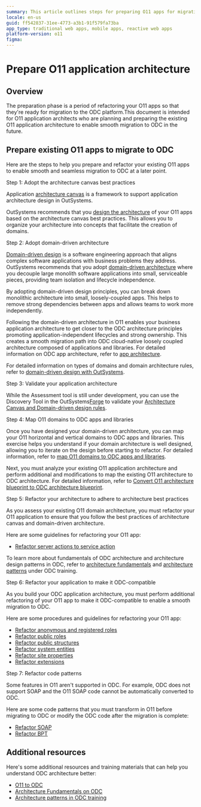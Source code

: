 ```yaml
---
summary: This article outlines steps for preparing O11 apps for migration to OutSystems Developer Cloud (ODC), focusing on adopting best practices in architecture and domain-driven design for a smooth transition.
locale: en-us
guid: ff542837-31ee-4773-a3b1-91f579fa73ba
app_type: traditional web apps, mobile apps, reactive web apps
platform-version: o11
figma: 
---
```


# Prepare O11 application architecture

## Overview 

The preparation phase is a period of refactoring your O11 apps so that they're ready for migration to the ODC platform.This document is intended for O11 application architects who are planning and preparing the existing O11 application architecture to enable smooth migration to ODC in the future.

## Prepare existing O11 apps to migrate to ODC

Here are the steps to help you prepare and refactor your existing O11 apps to enable smooth and seamless migration to ODC at a later point.

Step 1:  Adopt the architecture canvas best practices

Application [architecture canvas](https://success.outsystems.com/documentation/best_practices/architecture/designing_the_architecture_of_your_outsystems_applications/the_architecture_canvas/#) is a framework to support application architecture design in OutSystems.

OutSystems recommends that you [design the architecture](https://success.outsystems.com/documentation/best_practices/architecture/designing_the_architecture_of_your_outsystems_applications/) of your O11 apps based on the architecture canvas best practices. This allows you to organize your architecture into concepts that facilitate the creation of domains.

Step 2: Adopt domain-driven architecture

[Domain-driven design](https://success.outsystems.com/documentation/best_practices/architecture/outsystems_domain_driven_architecture/domain_driven_design/) is a software engineering approach that aligns complex software applications with business problems they address.
OutSystems recommends that you adopt [domain-driven architecture](https://success.outsystems.com/documentation/best_practices/architecture/outsystems_domain_driven_architecture/) where you decouple large monolith software applications into small, serviceable pieces, providing team isolation and lifecycle independence.

By adopting domain-driven design principles, you can break down monolithic architecture into small, loosely-coupled apps. This helps to remove strong dependencies between apps and allows teams to work more independently.

Following the domain-driven architecture in O11 enables your business application architecture to get closer to the ODC architecture principles promoting application-independent lifecycles and strong ownership. This creates a smooth migration path into ODC cloud-native loosely coupled architecture composed of applications and libraries. For detailed information on ODC app architecture, refer to [app architecture](https://success.outsystems.com/documentation/outsystems_developer_cloud/building_apps/app_architecture/).

For detailed information on types of domains and domain architecture rules,  refer to [domain-driven design with OutSystems](https://success.outsystems.com/documentation/best_practices/architecture/outsystems_domain_driven_architecture/domain_driven_design_with_outsystems/).

Step 3: Validate your application architecture

While the Assessment tool is still under development, you can use the Discovery Tool in the  OutSystems[Forge](https://www.outsystems.com/forge/component-overview/409/discovery) to validate your [Architecture Canvas and Domain-driven design rules](https://success.outsystems.com/documentation/best_practices/architecture/designing_the_architecture_of_your_outsystems_applications/validating_your_application_architecture/).

Step 4: Map O11 domains to ODC apps and libraries 

Once you have designed your domain-driven architecture, you can map your O11 horizontal and vertical domains to ODC apps and libraries. This exercise helps you understand if your domain architecture is well designed, allowing you to iterate on the design before starting to refactor. 
For detailed information, refer to [map O11 domains to ODC apps and libraries](../preparation/o11architecture-to-odc-architecture.md).

Next, you must analyze your existing O11 application architecture and perform additional and modifications to map the existing O11 architecture to ODC architecture.
For detailed information, refer to [Convert O11 architecture blueprint to ODC architecture blueprint](../preparation/o11architecture-to-odc-architecture.md).

Step 5: Refactor your architecture to adhere to architecture best practices

As you assess your existing O11 domain architecture, you must refactor your O11 application to ensure that you follow the best practices of architecture canvas and domain-driven architecture. 

Here are some guidelines for refactoring your O11 app:

* [Refactor server actions to service action](../preparation/refactoring-o11-application/refactor-serveraction-to-serviceaction.md)

To learn more about fundamentals of ODC architecture and architecture design patterns in ODC, refer to [architecture fundamentals](https://learn.outsystems.com/training/journeys/architecture-fundamentals-559/apps/odc/1) and [architecture patterns](https://learn.outsystems.com/training/journeys/architecture-patterns-581/odc) under ODC training.

Step 6: Refactor your application to make it ODC-compatible

As you build your ODC application architecture, you must perform additional refactoring of your O11 app to make it ODC-compatible to enable a smooth migration to ODC.

Here are some procedures and guidelines for refactoring your O11 app:

* [Refactor anonymous and registered roles](../preparation/refactoring-o11-application/refactor-anonymous-registered-roles.md)
* [Refactor public roles](../preparation/refactoring-o11-application/refactor-public-roles.md)
* [Refactor public structures](../preparation/refactoring-o11-application/refactor-public-structures.md)
* [Refactor system entities](../preparation/refactoring-o11-application/refactor-systementities.md)
* [Refactor site properties](../preparation/refactoring-o11-application/refactor-siteproperties.md)
* [Refactor extensions](../preparation/refactoring-o11-application/refactor-extensions.md)

Step 7: Refactor code patterns

Some features in O11 aren't supported in ODC. For example, ODC does not support SOAP and the O11 SOAP code cannot be automatically converted to ODC. 

Here are some code patterns that you must transform in O11 before migrating to ODC or modify the ODC code after the migration is complete:

* [Refactor SOAP](refactoring-o11-application/refactor-soap.md)
* [Refactor BPT](refactoring-o11-application/refactor-bpt.md)

## Additional resources

Here's some additional resources and training materials that can help you understand ODC architecture better:

* [O11 to ODC](https://learn.outsystems.com/training/journeys/from-o11-to-odc-569)
* [Architecture Fundamentals on ODC](https://learn.outsystems.com/training/journeys/architecture-fundamentals-559/apps/odc/1)
* [Architecture patterns in ODC training](https://learn.outsystems.com/training/journeys/architecture-patterns-581//odc/)
